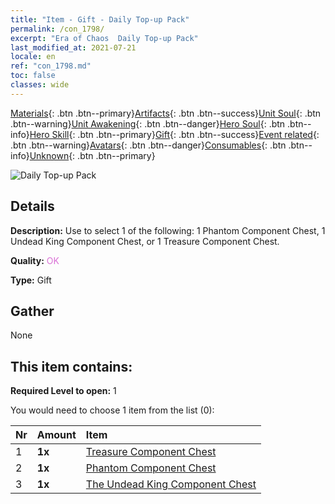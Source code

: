 ```yaml
---
title: "Item - Gift - Daily Top-up Pack"
permalink: /con_1798/
excerpt: "Era of Chaos  Daily Top-up Pack"
last_modified_at: 2021-07-21
locale: en
ref: "con_1798.md"
toc: false
classes: wide
---
```

 [Materials](/Items/){: .btn .btn--primary}[Artifacts](/Items/Artifacts/){: .btn .btn--success}[Unit Soul](/Items/UnitSoul/){: .btn .btn--warning}[Unit Awakening](/Items/UnitAwakening/){: .btn .btn--danger}[Hero Soul](/Items/HeroSoul/){: .btn .btn--info}[Hero Skill](/Items/HeroSkill/){: .btn .btn--primary}[Gift](/Items/Gift/){: .btn .btn--success}[Event related](/Items/Events/){: .btn .btn--warning}[Avatars](/Items/Avatars/){: .btn .btn--danger}[Consumables](/Items/Consumables/){: .btn .btn--info}[Unknown](/Items/Unknown/){: .btn .btn--primary}

 ![Daily Top-up Pack](/images/t/i_907056.png)

## Details
 **Description:** Use to select 1 of the following: 1 Phantom Component Chest, 1 Undead King Component Chest, or 1 Treasure Component Chest.

 **Quality:** <span style="color: #DA70D6">OK</span>

 **Type:** Gift

## Gather

  None

## This item contains:

 **Required Level to open:** 1

 You would need to choose 1 item from the list (0):

  | Nr | Amount |     Item    |
  |:---|:-------|:------------|
  | 1 |  **1x** | [Treasure Component Chest](/Items/con_1383/) |  | 
  | 2 |  **1x** | [Phantom Component Chest](/Items/con_1339/) |  | 
  | 3 |  **1x** | [The Undead King Component Chest](/Items/con_1340/) |  | 
